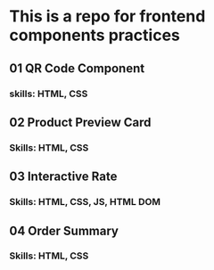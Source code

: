 # This is a repo for frontend components practices

## 01 QR Code Component

### skills: HTML, CSS

## 02 Product Preview Card

### Skills: HTML, CSS

## 03 Interactive Rate

### Skills: HTML, CSS, JS, HTML DOM

## 04 Order Summary

### Skills: HTML, CSS
